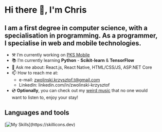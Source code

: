 # Hi there 👋, I'm Chris

## I am a first degree in computer science, with a specialisation in programming. As a programmer, I specialise in web and mobile technologies.

- ⚒️ I’m currently working on [PKS Mobile](https://github.com/Zvolinsky/pks-mobile)
- 📚 I’m currently learning **Python** - **Scikit-learn** & **TensorFlow**
- 💬 Ask me about: React.js, React Native, HTML/CSS/JS, ASP.NET Core
- 📫 How to reach me at:
  - e-mail: zwolinski.krzysztof.t@gmail.com
  - LinkedIn: linkedin.com/in/zwolinski-krzysztof
- 💿 **Optionally**, you can check out my [weird music](soundcloud.com/kh-jazzyman) that no one would want to listen to, enjoy your stay!

## Languages and tools
[![My Skills](https://skillicons.dev/icons?i=react,ts,tailwind,dotnet,html,css,js,postgres,mongodb,express,jest,git,vscode,visualstudio,webstorm,)](https://skillicons.dev)
<!--
**Zvolinsky/zvolinsky** is a ✨ _special_ ✨ repository because its `README.md` (this file) appears on your GitHub profile.

Here are some ideas to get you started:


- 👯 I’m looking to collaborate on ...
- 🤔 I’m looking for help with ...
- 💬 Ask me about ...
 ...
- 😄 Pronouns: ...
- ⚡ Fun fact: ...
-->
